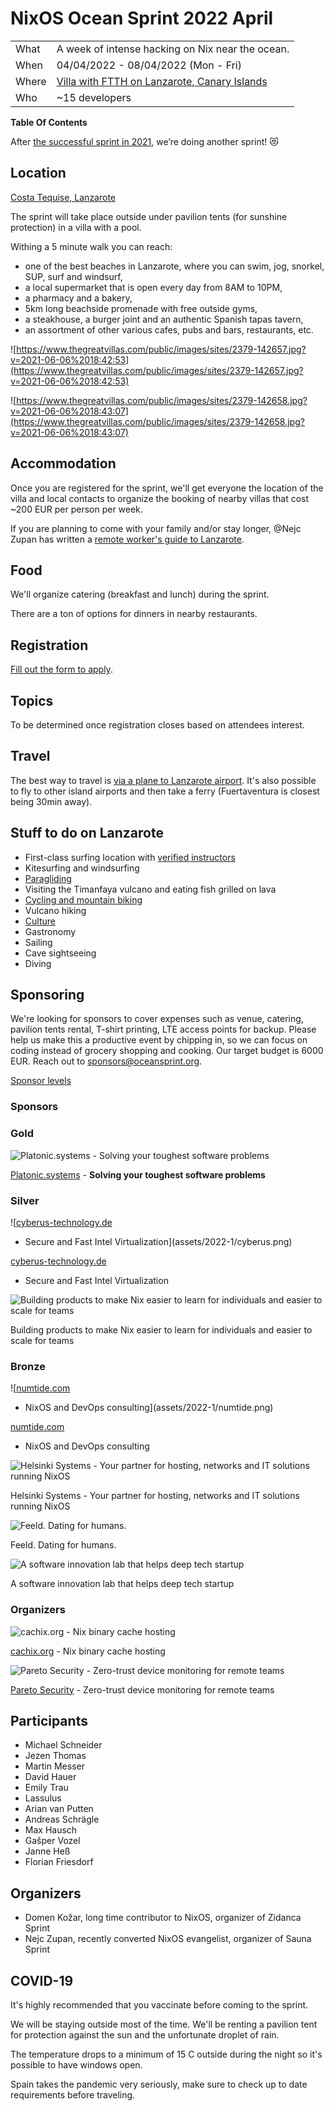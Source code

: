 # NixOS Ocean Sprint 2022 April

|               |                                                                         |
| ------------- | ------------------------------------------------------------------------|
| What          | A week of intense hacking on Nix near the ocean.                        |
| When          | 04/04/2022 - 08/04/2022 (Mon - Fri)                                     |
| Where         | [Villa with FTTH on Lanzarote, Canary Islands](https://house.niteo.co/) |
| Who           | ~15 developers                                                          |


**Table Of Contents**

After [the successful sprint in 2021](https://2021.oceansprint.org/), we’re doing another sprint! 😻

## Location

[Costa Tequise, Lanzarote](https://goo.gl/maps/etSV5TSRLdFtDAX67)

The sprint will take place outside under pavilion tents (for sunshine protection) in a villa with a pool. 

Withing a 5 minute walk you can reach:

- one of the best beaches in Lanzarote, where you can swim, jog, snorkel, SUP, surf and windsurf,
- a local supermarket that is open every day from 8AM to 10PM,
- a pharmacy and a bakery,
- 5km long beachside promenade with free outside gyms,
- a steakhouse, a burger joint and an authentic Spanish tapas tavern,
- an assortment of other various cafes, pubs and bars, restaurants, etc.

![https://www.thegreatvillas.com/public/images/sites/2379-142657.jpg?v=2021-06-06%2018:42:53](https://www.thegreatvillas.com/public/images/sites/2379-142657.jpg?v=2021-06-06%2018:42:53)

![https://www.thegreatvillas.com/public/images/sites/2379-142658.jpg?v=2021-06-06%2018:43:07](https://www.thegreatvillas.com/public/images/sites/2379-142658.jpg?v=2021-06-06%2018:43:07)

## Accommodation

Once you are registered for the sprint, we'll get everyone the location of the villa and local contacts to organize the booking of nearby villas that cost ~200 EUR per person per week.

If you are planning to come with your family and/or stay longer, @Nejc Zupan has written a [remote worker's guide to Lanzarote](https://github.com/zupo/awesome-lanzarote).

## Food

We'll organize catering (breakfast and lunch) during the sprint. 

There are a ton of options for dinners in nearby restaurants.

## Registration

[Fill out the form to apply](https://886ae3fg27i.typeform.com/to/uvBrjIsq).

## Topics

To be determined once registration closes based on attendees interest.

## Travel

The best way to travel is [via a plane to Lanzarote airport](https://www.google.com/travel/flights/search?tfs=CBwQAhojagwIAxIIL20vMDk0N2wSCjIwMjEtMTEtMjdyBwgBEgNBQ0UaI2oHCAESA0FDRRIKMjAyMS0xMi0wM3IMCAMSCC9tLzA5NDdscAGCAQsI____________AUABSAGYAQE). It's also possible to fly to other island airports and then take a ferry (Fuertaventura is closest being 30min away).

## Stuff to do on Lanzarote

- First-class surfing location with [verified instructors](http://www.watermanlanzarote.com/)
- Kitesurfing and windsurfing
- [Paragliding](https://www.famaraiso.es/)
- Visiting the Timanfaya vulcano and eating fish grilled on lava
- [Cycling and mountain biking](https://www.tripadvisor.com/Attractions-g187477-Activities-c61-t214-Lanzarote_Canary_Islands.html)
- Vulcano hiking
- [Culture](https://en.wikipedia.org/wiki/C%C3%A9sar_Manrique)
- Gastronomy
- Sailing
- Cave sightseeing
- Diving

## Sponsoring

We're looking for sponsors to cover expenses such as venue, catering, pavilion tents rental, T-shirt printing, LTE access points for backup. Please help us make this a productive event by chipping in, so we can focus on coding instead of grocery shopping and cooking. Our target budget is 6000 EUR. Reach out to [sponsors@oceansprint.org](mailto:sponsors@oceansprint.org).

[Sponsor levels](https://www.notion.so/ab49799fed7242999ada3e81bcc5013b)

### Sponsors

### Gold

![[Platonic.systems](http://Platonic.systems) - **Solving your toughest software problems**](assets/2022-1/logo.svg)

[Platonic.systems](http://Platonic.systems) - **Solving your toughest software problems**

### Silver

![[cyberus-technology.de](http://cyberus-technology.de/)
 - Secure and Fast Intel Virtualization](assets/2022-1/cyberus.png)

[cyberus-technology.de](http://cyberus-technology.de/)
 - Secure and Fast Intel Virtualization

![Building products to make Nix easier to learn for individuals and easier to scale for teams](assets/2022-1/flox_blue_rgb.png)

Building products to make Nix easier to learn for individuals and easier to scale for teams

### Bronze

![[numtide.com](http://numtide.com/)
 - NixOS and DevOps consulting](assets/2022-1/numtide.png)

[numtide.com](http://numtide.com/)
 - NixOS and DevOps consulting

![Helsinki Systems - Your partner for hosting, networks and IT solutions running NixOS](assets/2022-1/helsinki-systems.png)

Helsinki Systems - Your partner for hosting, networks and IT solutions running NixOS

![Feeld. Dating for humans.](assets/2022-1/Feeld-LogoLockup-Black-RGB.png)

Feeld. Dating for humans.

![A software innovation lab that helps deep tech startup](assets/2022-1/logo_tweag_black_with_description.png)

A software innovation lab that helps deep tech startup

### Organizers

![[cachix.org](https://cachix.org/) - Nix binary cache hosting](assets/2022-1/logo-small.png)

[cachix.org](https://cachix.org/) - Nix binary cache hosting

![[Pareto Security](https://paretosecurity.com) - Zero-trust device monitoring for remote teams](assets/2022-1/logo_copy.png)

[Pareto Security](https://paretosecurity.com) - Zero-trust device monitoring for remote teams

## Participants

- Michael Schneider
- Jezen Thomas
- Martin Messer
- David Hauer
- Emily Trau
- Lassulus
- Arian van Putten
- Andreas Schrägle
- Max Hausch
- Gašper Vozel
- Janne Heß
- Florian Friesdorf

## Organizers

- Domen Kožar, long time contributor to NixOS, organizer of Zidanca Sprint
- Nejc Zupan, recently converted NixOS evangelist, organizer of Sauna Sprint

## COVID-19

It's highly recommended that you vaccinate before coming to the sprint.

We will be staying outside most of the time. We'll be renting a pavilion tent for protection against the sun and the unfortunate droplet of rain. 

The temperature drops to a minimum of 15 C outside during the night so it's possible to have windows open.

Spain takes the pandemic very seriously, make sure to check up to date requirements before traveling.